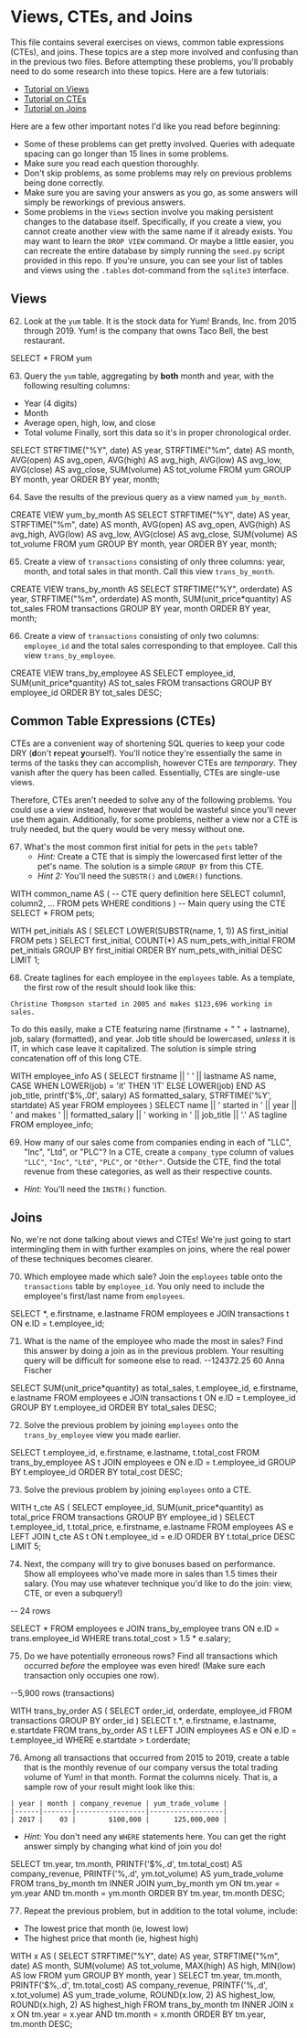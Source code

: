 # Views, CTEs, and Joins

This file contains several exercises on views, common table expressions (CTEs), and joins. These topics are a step more involved and confusing than in the previous two files. Before attempting these problems, you'll probably need to do some research into these topics. Here are a few tutorials:

* [Tutorial on Views](https://www.sqlitetutorial.net/sqlite-create-view/)
* [Tutorial on CTEs](https://www.essentialsql.com/introduction-common-table-expressions-ctes/)
* [Tutorial on Joins](https://www.sqlitetutorial.net/sqlite-join/)

Here are a few other important notes I'd like you read before beginning:
* Some of these problems can get pretty involved. Queries with adequate spacing can go longer than 15 lines in some problems.
* Make sure you read each question thoroughly.
* Don't skip problems, as some problems may rely on previous problems being done correctly.
* Make sure you are saving your answers as you go, as some answers will simply be reworkings of previous answers.
* Some problems in the `Views` section involve you making persistent changes to the database itself. Specifically, if you create a view, you cannot create another view with the same name if it already exists. You may want to learn the `DROP VIEW` command. Or maybe a little easier,  you can recreate the entire database by simply running the `seed.py` script provided in this repo. If you're unsure, you can see your list of tables and views using the `.tables` dot-command from the `sqlite3` interface.

## Views
62) Look at the `yum` table. It is the stock data for Yum! Brands, Inc. from 2015 through 2019. Yum! is the company that owns Taco Bell, the best restaurant.

SELECT *
FROM yum

63) Query the `yum` table, aggregating by **both** month and year, with the following resulting columns:
* Year (4 digits)
* Month
* Average open, high, low, and close
* Total volume
Finally, sort this data so it's in proper chronological order.

SELECT
    STRFTIME("%Y", date) AS year,
    STRFTIME("%m", date) AS month,
    AVG(open) AS avg_open,
    AVG(high) AS avg_high,
    AVG(low) AS avg_low,
    AVG(close) AS avg_close,
    SUM(volume) AS tot_volume
FROM yum
GROUP BY month, year
ORDER BY year, month;

64) Save the results of the previous query as a view named `yum_by_month`.

CREATE VIEW yum_by_month AS
SELECT
    STRFTIME("%Y", date) AS year,
    STRFTIME("%m", date) AS month,
    AVG(open) AS avg_open,
    AVG(high) AS avg_high,
    AVG(low) AS avg_low,
    AVG(close) AS avg_close,
    SUM(volume) AS tot_volume
FROM yum
GROUP BY month, year
ORDER BY year, month;

65) Create a view of `transactions` consisting of only three columns: year, month, and total sales in that month. Call this view `trans_by_month`.

CREATE VIEW trans_by_month AS
SELECT
    STRFTIME("%Y", orderdate) AS year,
    STRFTIME("%m", orderdate) AS month,
    SUM(unit_price*quantity) AS tot_sales
FROM transactions
GROUP BY year, month
ORDER BY year, month;

66) Create a view of `transactions` consisting of only two columns: `employee_id` and the total sales corresponding to that employee. Call this view `trans_by_employee`.

CREATE VIEW trans_by_employee AS
SELECT 
employee_id,
SUM(unit_price*quantity) AS tot_sales
FROM transactions
GROUP BY employee_id
ORDER BY tot_sales DESC;

## Common Table Expressions (CTEs)
CTEs are a convenient way of shortening SQL queries to keep your code DRY (**d**on't **r**epeat **y**ourself). You'll notice they're essentially the same in terms of the tasks they can accomplish, however CTEs are _temporary_. They vanish after the query has been called. Essentially, CTEs are single-use views.

Therefore, CTEs aren't needed to solve any of the following problems. You could use a view instead, however that would be wasteful since you'll never use them again. Additionally, for some problems, neither a view nor a CTE is truly needed, but the query would be very messy without one.

67) What's the most common first initial for pets in the `pets` table?
    * _Hint:_ Create a CTE that is simply the lowercased first letter of the pet's name. The solution is a simple `GROUP BY` from this CTE.
    * _Hint 2:_ You'll need the `SUBSTR()` and `LOWER()` functions.

WITH common_name AS (
    -- CTE query definition here
    SELECT column1, column2, ...
    FROM pets
    WHERE conditions
)
-- Main query using the CTE
SELECT *
FROM pets;

WITH pet_initials AS (
    SELECT LOWER(SUBSTR(name, 1, 1)) AS first_initial
    FROM pets
)
SELECT first_initial, COUNT(*) AS num_pets_with_initial
FROM pet_initials
GROUP BY first_initial
ORDER BY num_pets_with_initial DESC
LIMIT 1;

68) Create taglines for each employee in the `employees` table. As a template, the first row of the result should look like this:

```
Christine Thompson started in 2005 and makes $123,696 working in sales. 
```

To do this easily, make a CTE featuring name (firstname + " " + lastname), job, salary (formatted), and year. Job title should be lowercased, _unless_ it is IT, in which case leave it capitalized. The solution is simple string concatenation off of this long CTE.

WITH employee_info AS (
    SELECT 
        firstname || ' ' || lastname AS name,
        CASE 
            WHEN LOWER(job) = 'it' THEN 'IT'
            ELSE LOWER(job)
        END AS job_title,
        printf('$%,.0f', salary) AS formatted_salary,
        STRFTIME('%Y', startdate) AS year
    FROM employees
)
SELECT 
    name || ' started in ' || year || ' and makes ' || formatted_salary || ' working in ' || job_title || '.' AS tagline
FROM employee_info;

69) How many of our sales come from companies ending in each of "LLC", "Inc", "Ltd", or "PLC"? In a CTE, create a `company_type` column of values `"LLC"`, `"Inc"`, `"Ltd"`, `"PLC"`, or `"Other"`. Outside the CTE, find the total revenue from these categories, as well as their respective counts.
* _Hint:_ You'll need the `INSTR()` function.

## Joins
No, we're not done talking about views and CTEs! We're just going to start intermingling them in with further examples on joins, where the real power of these techniques becomes clearer.

70) Which employee made which sale? Join the `employees` table onto the `transactions` table by `employee_id`. You only need to include the employee's first/last name from `employees`.

SELECT *, e.firstname, e.lastname
FROM employees e
JOIN transactions t
ON  e.ID = t.employee_id;

71) What is the name of the employee who made the most in sales? Find this answer by doing a join as in the previous problem. Your resulting query will be difficult for someone else to read.
--124372.25	60	Anna	Fischer

SELECT SUM(unit_price*quantity) as total_sales, t.employee_id, e.firstname, e.lastname
FROM employees e
JOIN transactions t
ON  e.ID = t.employee_id
GROUP BY t.employee_id
ORDER BY total_sales DESC;

72) Solve the previous problem by joining `employees` onto the `trans_by_employee` view you made earlier.

SELECT t.employee_id, e.firstname, e.lastname, t.total_cost
FROM trans_by_employee AS t
JOIN employees e
ON  e.ID = t.employee_id
GROUP BY t.employee_id
ORDER BY total_cost DESC;

73) Solve the previous problem by joining `employees` onto a CTE.

WITH t_cte AS (
    SELECT
        employee_id,
        SUM(unit_price*quantity) as total_price
    FROM transactions
    GROUP BY employee_id
)
SELECT
    t.employee_id,
    t.total_price,
    e.firstname,
    e.lastname
FROM employees AS e
LEFT JOIN t_cte AS t
    ON t.employee_id = e.ID
ORDER BY t.total_price DESC
LIMIT 5;

74) Next, the company will try to give bonuses based on performance. Show all employees who've made more in sales than 1.5 times their salary. (You may use whatever technique you'd like to do the join: view, CTE, or even a subquery!)

-- 24 rows

SELECT *
FROM employees e
JOIN trans_by_employee trans
ON e.ID = trans.employee_id
WHERE trans.total_cost > 1.5 * e.salary;

75) Do we have potentially erroneous rows? Find all transactions which occurred _before_ the employee was even hired! (Make sure each transaction only occupies one row).

--5,900 rows (transactions)

WITH trans_by_order AS (
    SELECT order_id, orderdate, employee_id
    FROM transactions
    GROUP BY order_id
)
SELECT
    t.*,
    e.firstname,
    e.lastname,
    e.startdate
FROM trans_by_order AS t
LEFT JOIN employees AS e
    ON e.ID = t.employee_id
WHERE e.startdate > t.orderdate;

76) Among all transactions that occurred from 2015 to 2019, create a table that is the monthly revenue of our company versus the total trading volume of Yum! in that month. Format the columns nicely. That is, a sample row of your result might look like this:

```
| year | month | company_revenue | yum_trade_volume |
|------|-------|-----------------|------------------|
| 2017 |    03 |        $100,000 |      125,000,000 |
```

* _Hint:_ You don't need any `WHERE` statements here. You can get the right answer simply by changing what kind of join you do!

SELECT 
    tm.year, 
    tm.month, 
    PRINTF('$%,.d', tm.total_cost) AS company_revenue, 
    PRINTF('%,.d', ym.tot_volume) AS yum_trade_volume
FROM trans_by_month tm
INNER JOIN yum_by_month ym
ON tm.year = ym.year AND tm.month = ym.month
ORDER BY tm.year, tm.month DESC;

77) Repeat the previous problem, but in addition to the total volume, include:
* The lowest price that month (ie, lowest low)
* The highest price that month (ie, highest high)

WITH x AS (
SELECT
    STRFTIME("%Y", date) AS year,
    STRFTIME("%m", date) AS month,
    SUM(volume) AS tot_volume,
    MAX(high) AS high,
    MIN(low) AS low
FROM yum
GROUP BY month, year
)
SELECT 
    tm.year, 
    tm.month, 
    PRINTF('$%,.d', tm.total_cost) AS company_revenue, 
    PRINTF('%,.d', x.tot_volume) AS yum_trade_volume,
    ROUND(x.low, 2) AS highest_low,
    ROUND(x.high, 2) AS highest_high
FROM trans_by_month tm
INNER JOIN x x
ON tm.year = x.year AND tm.month = x.month
ORDER BY tm.year, tm.month DESC;

